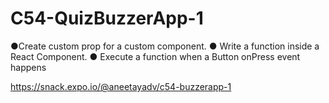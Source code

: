 # C54-QuizBuzzerApp-1

 ●Create custom prop for a custom component.
 ● Write a function inside a React Component.
 ● Execute a function when a Button onPress event happens
 
 https://snack.expo.io/@aneetayadv/c54-buzzerapp-1
